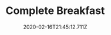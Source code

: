 ---
templateKey: blog-post
title: Complete Breakfast
type: cooking
energy: 200
health: 90
description: You'll feel ready to take on the world! 
featuredpost: false
date: 2020-02-16T21:45:12.711Z
featuredimage: /img/Complete_Breakfast.png
sellPrice: 350
tags:
  - Fried Egg
  - Milk
  - Hashbrowns
  - Pancakes
  - edible
---